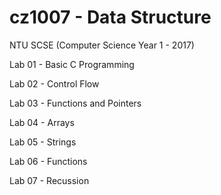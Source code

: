 # cz1007 - Data Structure
NTU SCSE (Computer Science Year 1 - 2017)

Lab 01 - Basic C Programming

Lab 02 - Control Flow

Lab 03 - Functions and Pointers

Lab 04 - Arrays

Lab 05 - Strings

Lab 06 - Functions

Lab 07 - Recussion
